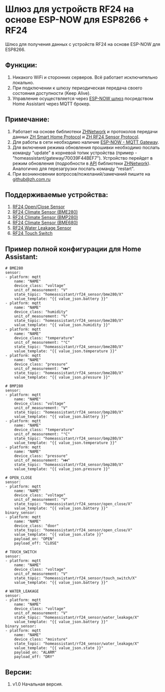 # Шлюз для устройств RF24 на основе ESP-NOW для ESP8266 + RF24
Шлюз для получения данных с устройств RF24 на основе ESP-NOW для ESP8266.

## Функции:

1. Никакого WiFi и сторонних серверов. Всё работает исключительно локально.
2. При подключении к шлюзу периодическая передача своего состояния доступности (Keep Alive). 
3. Управление осуществляется через [ESP-NOW шлюз](https://github.com/aZholtikov/ESP-NOW-MQTT-Gateway) посредством Home Assistant через MQTT брокер.
  
## Примечание:

1. Работает на основе библиотеки [ZHNetwork](https://github.com/aZholtikov/ZHNetwork) и протоколов передачи данных [ZH Smart Home Protocol](https://github.com/aZholtikov/ZH-Smart-Home-Protocol) и [ZH RF24 Sensor Protocol](https://github.com/aZholtikov/ZH-RF24-Sensor-Protocol).
2. Для работы в сети необходимо наличие [ESP-NOW - MQTT Gateway](https://github.com/aZholtikov/ESP-NOW-MQTT-Gateway).
3. Для включения режима обновления прошивки необходимо послать команду "update" в корневой топик устройства (пример - "homeassistant/gateway/70039F44BEF7"). Устройство перейдет в режим обновления (подробности в [API](https://github.com/aZholtikov/ZHNetwork/blob/master/src/ZHNetwork.h) библиотеки [ZHNetwork](https://github.com/aZholtikov/ZHNetwork)). Аналогично для перезагрузки послать команду "restart".
4. При возникновении вопросов/пожеланий/замечаний пишите на github@zh.com.ru

## Поддерживаемые устройства:

1. [RF24 Open/Close Sensor](https://github.com/aZholtikov/RF24-Open-Close-Sensor)
2. [RF24 Climate Sensor (BME280)](https://github.com/aZholtikov/RF24-Climate-Sensor-BME280)
3. [RF24 Climate Sensor (BMP280)](https://github.com/aZholtikov/RF24-Climate-Sensor-BMP280)
4. [RF24 Climate Sensor (BME680)](https://github.com/aZholtikov/RF24-Climate-Sensor-BME680)
5. [RF24 Water Leakage Sensor](https://github.com/aZholtikov/RF24-Water-Leakage-Sensor)
6. [RF24 Touch Switch](https://github.com/aZholtikov/RF24-Touch-Switch)

## Пример полной конфигурации для Home Assistant:

    # BME280
    sensor:
    - platform: mqtt
        name: "NAME"
        device_class: "voltage"
        unit_of_measurement: "V"
        state_topic: "homeassistant/rf24_sensor/bme280/X"
        value_template: "{{ value_json.battery }}"
    - platform: mqtt
        name: "NAME"
        device_class: "humidity"
        unit_of_measurement: "%"
        state_topic: "homeassistant/rf24_sensor/bme280/X"
        value_template: "{{ value_json.humidity }}"
    - platform: mqtt
        name: "NAME"
        device_class: "temperature"
        unit_of_measurement: "°C"
        state_topic: "homeassistant/rf24_sensor/bme280/X"
        value_template: "{{ value_json.temperature }}"
    - platform: mqtt
        name: "NAME"
        device_class: "pressure"
        unit_of_measurement: "мм"
        state_topic: "homeassistant/rf24_sensor/bme280/X"
        value_template: "{{ value_json.pressure }}"

    # BMP280
    sensor:
    - platform: mqtt
        name: "NAME"
        device_class: "voltage"
        unit_of_measurement: "V"
        state_topic: "homeassistant/rf24_sensor/bmp280/X"
        value_template: "{{ value_json.battery }}"
    - platform: mqtt
        name: "NAME"
        device_class: "temperature"
        unit_of_measurement: "°C"
        state_topic: "homeassistant/rf24_sensor/bmp280/X"
        value_template: "{{ value_json.temperature }}"
    - platform: mqtt
        name: "NAME"
        device_class: "pressure"
        unit_of_measurement: "мм"
        state_topic: "homeassistant/rf24_sensor/bmp280/X"
        value_template: "{{ value_json.pressure }}"

    # OPEN_CLOSE
    sensor:
    - platform: mqtt
        name: "NAME"
        device_class: "voltage"
        unit_of_measurement: "V"
        state_topic: "homeassistant/rf24_sensor/open_close/X"
        value_template: "{{ value_json.battery }}"
    binary_sensor:
    - platform: mqtt
        name: "NAME"
        device_class: "door"
        state_topic: "homeassistant/rf24_sensor/open_close/X"
        value_template: "{{ value_json.state }}"
        payload_on: "OPEN"
        payload_off: "CLOSE"
    
    # TOUCH_SWITCH
    sensor:
    - platform: mqtt
        name: "NAME"
        device_class: "voltage"
        unit_of_measurement: "V"
        state_topic: "homeassistant/rf24_sensor/touch_switch/X"
        value_template: "{{ value_json.battery }}"

    # WATER_LEAKAGE
    sensor:
    - platform: mqtt
        name: "NAME"
        device_class: "voltage"
        unit_of_measurement: "V"
        state_topic: "homeassistant/rf24_sensor/water_leakage/X"
        value_template: "{{ value_json.battery }}"
    binary_sensor:
    - platform: mqtt
        name: "NAME"
        device_class: "moisture"
        state_topic: "homeassistant/rf24_sensor/water_leakage/X"
        value_template: "{{ value_json.state }}"
        payload_on: "ALARM"
        payload_off: "DRY"

## Версии:

1. v1.0 Начальная версия.